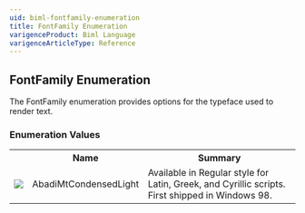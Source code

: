 ```yaml
---
uid: biml-fontfamily-enumeration
title: FontFamily Enumeration
varigenceProduct: Biml Language
varigenceArticleType: Reference
---
```


## FontFamily Enumeration<div class="LanguageSummary"><div class ="SummaryItem">The FontFamily enumeration provides options for the typeface used to render text.</div></div><div class="EnumValueGroup">### Enumeration Values<table id="EnumValue" class="MemberList"><tbody><tr><th class="MemberTypeIconColumnHeader">&nbsp;</th><th class="MemberNameColumnHeader">Name</th><th class="MemberSummaryColumnHeader">Summary</th></tr><tr class="cd0"><td align="center" class="MemberTypeIcon"><img src="enumValue.png"></img></td><td class="MemberName">AbadiMtCondensedLight</td><td class="MemberSummary"><div class ="SummaryItem">Available in Regular style for Latin, Greek, and Cyrillic scripts. First shipped in Windows 98.</div></td></tr></tbody></table></div>